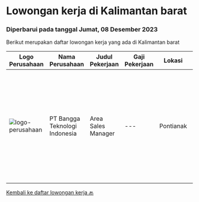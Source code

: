 
  # Lowongan kerja di Kalimantan barat

  ### Diperbarui pada tanggal Jumat, 08 Desember 2023

  Berikut merupakan daftar lowongan kerja yang ada di Kalimantan barat

  |Logo Perusahaan | Nama Perusahaan | Judul Pekerjaan | Gaji Pekerjaan | Lokasi | Deskripsi | Tanggal diunggah | Pranala |
  | -------------- | --------------- | --------------- | --------- | --------- | -------------- | ------- | ----------- |
  |![logo-perusahaan](https://image-service-cdn.seek.com.au/35f26510d74f569343b6f879ea1b4ee63190fc24/ee4dce1061f3f616224767ad58cb2fc751b8d2dc)|PT Bangga Teknologi Indonesia|Area Sales Manager|---|Pontianak|Deskripsi Pekerjaan :-Melakukan penjualan produk kepada Toko/Dealer.-Maintenance customer project atas penjualan produk perusahaan-Melaporkan Setiap...|Selasa, 14 November 2023|https://www.jobstreet.co.id/id/job/area-sales-manager-4528881?token=0~6523c0bd-fb2a-4d24-861b-aec7145acb22&sectionRank=1&jobId=jobstreet-id-job-4528881|


  [Kembali ke daftar lowongan kerja 🔙](../README.md#daftar-lowongan-kerja)
  